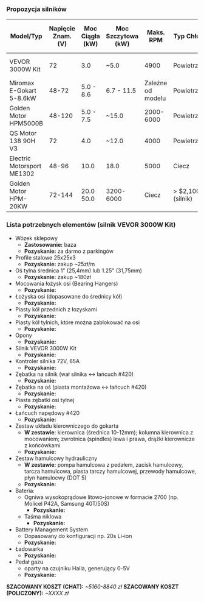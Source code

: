 
### Propozycja silników

| Model/Typ	| Napięcie Znam. (V) | Moc Ciągła (kW) | Moc Szczytowa (kW) | Maks. RPM | Typ Chłodzenia | Szacowany Koszt Zestawu (z kontrolerem) | Rekomendowane Zastosowanie |
| --------- | ------------------ | --------------- | ------------------ | --------- | -------------- | --------------------------------------- | -------------------- |							
| VEVOR 3000W Kit | 72 | 3.0 | ~5.0 | 4900 | Powietrze | $350 - $450 | Potężne przyspieszenie, drift |
| Miromax E-Gokart 5-8.6kW | 48-72 | 5.0 - 8.6 | 6.7 - 11.5 | Zależne od modelu | Powietrze/Ciecz | €865 - €1220 | Wyścigi, bardzo wysokie osiągi |
| Golden Motor HPM5000B | 48-120 | 5.0 - 7.5 | ~15.0 | 2000-6000 | Powietrze | > $600 (silnik) | Ekstremalny moment obrotowy | 
| QS Motor 138 90H V3 | 72 | 4.0 | ~12.0 | 4000 | Powietrze | > $300 (silnik) | Popularny w konwersjach motocykli, drift |
| Electric Motorsport ME1302 | 48-96 | 10.0 | 18.0 | 5000 | Ciecz | > $3,500 | Poziom profesjonalny, wyścigi |
| Golden Motor HPM-20KW | 72-144 | 20.0	50.0 | 3200-6000 | Ciecz | > $2,100 (silnik) | Absolutnie ekstremalne osiągi | 

### Lista potrzebnych elementów (silnik VEVOR 3000W Kit)

- Wózek sklepowy
  - **Zastosowanie:** baza
  - **Pozyskanie:** za darmo z parkingów
- Profile stalowe 25x25x3
  - **Pozyskanie:** zakup ~25zł/m
- Oś tylna średnica 1" (25,4mm) lub 1.25" (31,75mm)
  - **Pozyskanie:** zakup ~180zł
- Mocowania łożysk osi (Bearing Hangers)
  - **Pozyskanie:**
- Łożyska osi (dopasowane do średnicy kół)
  - **Pozyskanie:**
- Piasty kół przednich z łozyskami
  - **Pozyskanie:**
- Piasty kół tylnich, które można zablokować na osi
  - **Pozyskanie:**
- Opony
  - **Pozyskanie:**
- Silnik VEVOR 3000W Kit
  - **Pozyskanie:**
- Kontroler silnika 72V, 65A
  - **Pozyskanie:**
- Zębatka na silnik (wał silnika <-> łańcuch #420)
  - **Pozyskanie:**
- Zębatka na oś (piasta montażowa <-> łańcuch #420)
  - **Pozyskanie:**
- Piasta zębatki osi tylnej
  - **Pozyskanie:**
- Łańcuch napędowy #420
  - **Pozyskanie:**
- Zestaw układu kierowniczego do gokarta
  - **W zestawie**: kierownica (średnica 10-12mm); kolumna kierownica z mocowaniem; zwrotnica (spindles) lewa i prawa, drążki kierownicze z końcówkami
  - **Pozyskanie:**
- Zestaw hamulcowy hydrauliczny
  - **W zestawie**: pompa hamulcowa z pedałem, zacisk hamulcowy, tarcza hamulcowa, piasta tarczy hamulcowej, przewody hamulcowe, płyn hamulocwy (DOT 5)
  - **Pozyskanie:**
- Bateria:
  - Ogniwa wysokoprądowe litowo-jonowe w formacie 2700 (np. Molicel P42A, Samsung 40T/50S)
    - **Pozyskanie:**
  - Taśma niklowa
    - **Pozyskanie:**
- Battery Management System
  - Dopasowany do konfiguracji np. 20s Li-ion
  - **Pozyskanie:**
- Ładowarka
  - **Pozyskanie:**
- Pedał gazu
  - oparty na czujniku Halla, generujący 0-5V
  - **Pozyskanie:**

**SZACOWANY KOSZT (CHAT):** *~5160-8840 zł*
**SZACOWANY KOSZT (POLICZONY):** *~XXXX zł*
